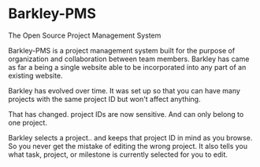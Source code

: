 Barkley-PMS
===========

The Open Source Project Management System

Barkley-PMS is a project management system built for the purpose of organization and collaboration between team members.
Barkley has came as far a being a single website able to be incorporated into any part of an existing website.

Barkley has evolved over time. It was set up so that you can have many projects with the same project ID but won't affect anything.

That has changed. project IDs are now sensitive. And can only belong to one project. 

Barkley selects a project.. and keeps that project ID in mind as you browse. So you never get the mistake of editing the wrong
project. It also tells you what task, project, or milestone is currently selected for you to edit. 
